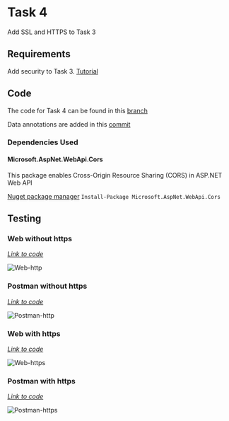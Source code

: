# Task 4

Add SSL and HTTPS to Task 3

## Requirements

Add security to Task 3. [Tutorial](https://www.youtube.com/watch?v=xIzlD-frEw4&t=179s)

## Code

The code for Task 4 can be found in this [branch](https://github.com/francisyzy/CSCAssignment/tree/Task4)

Data annotations are added in this [commit](https://github.com/francisyzy/CSCAssignment/commit/4ff572fca52422a1455a271cbd2bdda2b87cc534)

### Dependencies Used

#### Microsoft.AspNet.WebApi.Cors

This package enables Cross-Origin Resource Sharing (CORS) in ASP.NET Web API

[Nuget package manager](https://www.nuget.org/packages/Microsoft.AspNet.WebApi.Cors)
``` Install-Package Microsoft.AspNet.WebApi.Cors ```

## Testing

### Web without https

*[Link to code](https://github.com/francisyzy/CSCAssignment/blob/Task4/CSCAssignment/Filters/RequireHttpsAttribute.cs#L19)*

![Web-http](Pictures/Task4/Web-http.png)

### Postman without https

*[Link to code](https://github.com/francisyzy/CSCAssignment/blob/Task4/CSCAssignment/Filters/RequireHttpsAttribute.cs)*

![Postman-http](Pictures/Task4/Postman-http.png)

### Web with https

*[Link to code](https://github.com/francisyzy/CSCAssignment/blob/Task4/CSCAssignment/Controllers/TalentsController.cs#L18)*

![Web-https](Pictures/Task4/Web-https.png)

### Postman with https

*[Link to code](https://github.com/francisyzy/CSCAssignment/blob/Task4/CSCAssignment/Controllers/TalentsController.cs#L18)*

![Postman-https](Pictures/Task4/Postman-https.png)

